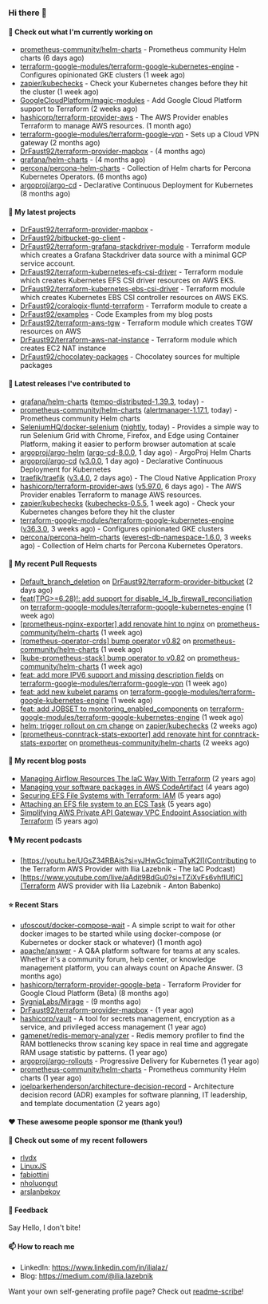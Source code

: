 ### Hi there 👋

#### 👷 Check out what I'm currently working on

- [prometheus-community/helm-charts](https://github.com/prometheus-community/helm-charts) - Prometheus community Helm charts (6 days ago)
- [terraform-google-modules/terraform-google-kubernetes-engine](https://github.com/terraform-google-modules/terraform-google-kubernetes-engine) - Configures opinionated GKE clusters (1 week ago)
- [zapier/kubechecks](https://github.com/zapier/kubechecks) - Check your Kubernetes changes before they hit the cluster (1 week ago)
- [GoogleCloudPlatform/magic-modules](https://github.com/GoogleCloudPlatform/magic-modules) - Add Google Cloud Platform support to Terraform (2 weeks ago)
- [hashicorp/terraform-provider-aws](https://github.com/hashicorp/terraform-provider-aws) - The AWS Provider enables Terraform to manage AWS resources. (1 month ago)
- [terraform-google-modules/terraform-google-vpn](https://github.com/terraform-google-modules/terraform-google-vpn) - Sets up a Cloud VPN gateway (2 months ago)
- [DrFaust92/terraform-provider-mapbox](https://github.com/DrFaust92/terraform-provider-mapbox) -  (4 months ago)
- [grafana/helm-charts](https://github.com/grafana/helm-charts) -  (4 months ago)
- [percona/percona-helm-charts](https://github.com/percona/percona-helm-charts) - Collection of Helm charts for Percona Kubernetes Operators. (6 months ago)
- [argoproj/argo-cd](https://github.com/argoproj/argo-cd) - Declarative Continuous Deployment for Kubernetes (8 months ago)

#### 🌱 My latest projects

- [DrFaust92/terraform-provider-mapbox](https://github.com/DrFaust92/terraform-provider-mapbox) - 
- [DrFaust92/bitbucket-go-client](https://github.com/DrFaust92/bitbucket-go-client) - 
- [DrFaust92/terraform-grafana-stackdriver-module](https://github.com/DrFaust92/terraform-grafana-stackdriver-module) - Terraform module which creates a Grafana Stackdriver data source with a minimal GCP service account.
- [DrFaust92/terraform-kubernetes-efs-csi-driver](https://github.com/DrFaust92/terraform-kubernetes-efs-csi-driver) - Terraform module which creates Kubernetes EFS CSI driver resources on AWS EKS.
- [DrFaust92/terraform-kubernetes-ebs-csi-driver](https://github.com/DrFaust92/terraform-kubernetes-ebs-csi-driver) - Terraform module which creates Kubernetes EBS CSI controller resources on AWS EKS.
- [DrFaust92/coralogix-fluntd-terraform](https://github.com/DrFaust92/coralogix-fluntd-terraform) - Terraform module to create a 
- [DrFaust92/examples](https://github.com/DrFaust92/examples) - Code Examples from my blog posts
- [DrFaust92/terraform-aws-tgw](https://github.com/DrFaust92/terraform-aws-tgw) - Terraform module which creates TGW resources on AWS
- [DrFaust92/terraform-aws-nat-instance](https://github.com/DrFaust92/terraform-aws-nat-instance) - Terraform module which creates EC2 NAT instance
- [DrFaust92/chocolatey-packages](https://github.com/DrFaust92/chocolatey-packages) - Chocolatey sources for multiple packages

#### 🔭 Latest releases I've contributed to

- [grafana/helm-charts](https://github.com/grafana/helm-charts) ([tempo-distributed-1.39.3](https://github.com/grafana/helm-charts/releases/tag/tempo-distributed-1.39.3), today) - 
- [prometheus-community/helm-charts](https://github.com/prometheus-community/helm-charts) ([alertmanager-1.17.1](https://github.com/prometheus-community/helm-charts/releases/tag/alertmanager-1.17.1), today) - Prometheus community Helm charts
- [SeleniumHQ/docker-selenium](https://github.com/SeleniumHQ/docker-selenium) ([nightly](https://github.com/SeleniumHQ/docker-selenium/releases/tag/nightly), today) - Provides a simple way to run Selenium Grid with Chrome, Firefox, and Edge using Container Platform, making it easier to perform browser automation at scale
- [argoproj/argo-helm](https://github.com/argoproj/argo-helm) ([argo-cd-8.0.0](https://github.com/argoproj/argo-helm/releases/tag/argo-cd-8.0.0), 1 day ago) - ArgoProj Helm Charts
- [argoproj/argo-cd](https://github.com/argoproj/argo-cd) ([v3.0.0](https://github.com/argoproj/argo-cd/releases/tag/v3.0.0), 1 day ago) - Declarative Continuous Deployment for Kubernetes
- [traefik/traefik](https://github.com/traefik/traefik) ([v3.4.0](https://github.com/traefik/traefik/releases/tag/v3.4.0), 2 days ago) - The Cloud Native Application Proxy
- [hashicorp/terraform-provider-aws](https://github.com/hashicorp/terraform-provider-aws) ([v5.97.0](https://github.com/hashicorp/terraform-provider-aws/releases/tag/v5.97.0), 6 days ago) - The AWS Provider enables Terraform to manage AWS resources.
- [zapier/kubechecks](https://github.com/zapier/kubechecks) ([kubechecks-0.5.5](https://github.com/zapier/kubechecks/releases/tag/kubechecks-0.5.5), 1 week ago) - Check your Kubernetes changes before they hit the cluster
- [terraform-google-modules/terraform-google-kubernetes-engine](https://github.com/terraform-google-modules/terraform-google-kubernetes-engine) ([v36.3.0](https://github.com/terraform-google-modules/terraform-google-kubernetes-engine/releases/tag/v36.3.0), 3 weeks ago) - Configures opinionated GKE clusters
- [percona/percona-helm-charts](https://github.com/percona/percona-helm-charts) ([everest-db-namespace-1.6.0](https://github.com/percona/percona-helm-charts/releases/tag/everest-db-namespace-1.6.0), 3 weeks ago) - Collection of Helm charts for Percona Kubernetes Operators.

#### 🔨 My recent Pull Requests

- [Default_branch_deletion](https://github.com/DrFaust92/terraform-provider-bitbucket/pull/229) on [DrFaust92/terraform-provider-bitbucket](https://github.com/DrFaust92/terraform-provider-bitbucket) (2 days ago)
- [feat(TPG&gt;=6.28)!: add support for disable_l4_lb_firewall_reconciliation](https://github.com/terraform-google-modules/terraform-google-kubernetes-engine/pull/2338) on [terraform-google-modules/terraform-google-kubernetes-engine](https://github.com/terraform-google-modules/terraform-google-kubernetes-engine) (1 week ago)
- [[prometheus-nginx-exporter] add renovate hint to nginx](https://github.com/prometheus-community/helm-charts/pull/5578) on [prometheus-community/helm-charts](https://github.com/prometheus-community/helm-charts) (1 week ago)
- [[rometheus-operator-crds] bump operator v0.82](https://github.com/prometheus-community/helm-charts/pull/5577) on [prometheus-community/helm-charts](https://github.com/prometheus-community/helm-charts) (1 week ago)
- [[kube-prometheus-stack] bump operator to v0.82](https://github.com/prometheus-community/helm-charts/pull/5572) on [prometheus-community/helm-charts](https://github.com/prometheus-community/helm-charts) (1 week ago)
- [feat: add more IPV6 support and missing description fields](https://github.com/terraform-google-modules/terraform-google-vpn/pull/187) on [terraform-google-modules/terraform-google-vpn](https://github.com/terraform-google-modules/terraform-google-vpn) (1 week ago)
- [feat: add new kubelet params](https://github.com/terraform-google-modules/terraform-google-kubernetes-engine/pull/2337) on [terraform-google-modules/terraform-google-kubernetes-engine](https://github.com/terraform-google-modules/terraform-google-kubernetes-engine) (1 week ago)
- [feat: add JOBSET to monitoring_enabled_components](https://github.com/terraform-google-modules/terraform-google-kubernetes-engine/pull/2336) on [terraform-google-modules/terraform-google-kubernetes-engine](https://github.com/terraform-google-modules/terraform-google-kubernetes-engine) (1 week ago)
- [helm: trigger rollout on cm change](https://github.com/zapier/kubechecks/pull/404) on [zapier/kubechecks](https://github.com/zapier/kubechecks) (2 weeks ago)
- [[prometheus-conntrack-stats-exporter] add renovate hint for conntrack-stats-exporter](https://github.com/prometheus-community/helm-charts/pull/5552) on [prometheus-community/helm-charts](https://github.com/prometheus-community/helm-charts) (2 weeks ago)

#### 📜 My recent blog posts

- [Managing Airflow Resources The IaC Way With Terraform](https://engineering.placer.ai/managing-airflow-resources-the-iac-way-with-terraform-ea5b8db573ad?source=rss-cac402f06fa8------2) (2 years ago)
- [Managing your software packages in AWS CodeArtifact](https://medium.com/@ilia.lazebnik/managing-your-software-packages-in-aws-codeartifact-12d00053e243?source=rss-cac402f06fa8------2) (4 years ago)
- [Securing EFS File Systems with Terraform: IAM](https://medium.com/@ilia.lazebnik/securing-efs-file-systems-with-terraform-iam-d2a066c198ab?source=rss-cac402f06fa8------2) (5 years ago)
- [Attaching an EFS file system to an ECS Task](https://medium.com/@ilia.lazebnik/attaching-an-efs-file-system-to-an-ecs-task-7bd15b76a6ef?source=rss-cac402f06fa8------2) (5 years ago)
- [Simplifying AWS Private API Gateway VPC Endpoint Association with Terraform](https://medium.com/@ilia.lazebnik/simplifying-aws-private-api-gateway-vpc-endpoint-association-with-terraform-b379a247afbf?source=rss-cac402f06fa8------2) (5 years ago)

#### 🎙️ My recent podcasts
- [https://youtu.be/UGsZ34RBAjs?si=yJHwGc1pjmaTyK2l](Contributing to the Terraform AWS Provider with Ilia Lazebnik - The IaC Podcast)
- [https://www.youtube.com/live/aAdit9BdGu0?si=TZiXvFs6vhfIUfIC](Terraform AWS provider with Ilia Lazebnik - Anton Babenko)

#### ⭐ Recent Stars

- [ufoscout/docker-compose-wait](https://github.com/ufoscout/docker-compose-wait) - A simple script to wait for other docker images to be started while using docker-compose (or Kubernetes or docker stack or whatever) (1 month ago)
- [apache/answer](https://github.com/apache/answer) - A Q&amp;A platform software for teams at any scales. Whether it&#39;s a community forum, help center, or knowledge management platform, you can always count on Apache Answer. (3 months ago)
- [hashicorp/terraform-provider-google-beta](https://github.com/hashicorp/terraform-provider-google-beta) - Terraform Provider for Google Cloud Platform (Beta) (8 months ago)
- [SygniaLabs/Mirage](https://github.com/SygniaLabs/Mirage) -  (9 months ago)
- [DrFaust92/terraform-provider-mapbox](https://github.com/DrFaust92/terraform-provider-mapbox) -  (1 year ago)
- [hashicorp/vault](https://github.com/hashicorp/vault) - A tool for secrets management, encryption as a service, and privileged access management (1 year ago)
- [gamenet/redis-memory-analyzer](https://github.com/gamenet/redis-memory-analyzer) - Redis memory profiler to find the RAM bottlenecks throw scaning key space in real time and aggregate RAM usage statistic by patterns. (1 year ago)
- [argoproj/argo-rollouts](https://github.com/argoproj/argo-rollouts) - Progressive Delivery for Kubernetes (1 year ago)
- [prometheus-community/helm-charts](https://github.com/prometheus-community/helm-charts) - Prometheus community Helm charts (1 year ago)
- [joelparkerhenderson/architecture-decision-record](https://github.com/joelparkerhenderson/architecture-decision-record) - Architecture decision record (ADR) examples for software planning, IT leadership, and template documentation (2 years ago)

#### ❤️ These awesome people sponsor me (thank you!)


#### 👯 Check out some of my recent followers

- [rlvdx](https://github.com/rlvdx)
- [LinuxJS](https://github.com/LinuxJS)
- [fabiottini](https://github.com/fabiottini)
- [nholuongut](https://github.com/nholuongut)
- [arslanbekov](https://github.com/arslanbekov)

#### 💬 Feedback

Say Hello, I don't bite!

#### 📫 How to reach me

- LinkedIn: https://www.linkedin.com/in/ilialaz/
- Blog: https://medium.com/@ilia.lazebnik

Want your own self-generating profile page? Check out [readme-scribe](https://github.com/muesli/readme-scribe)!



